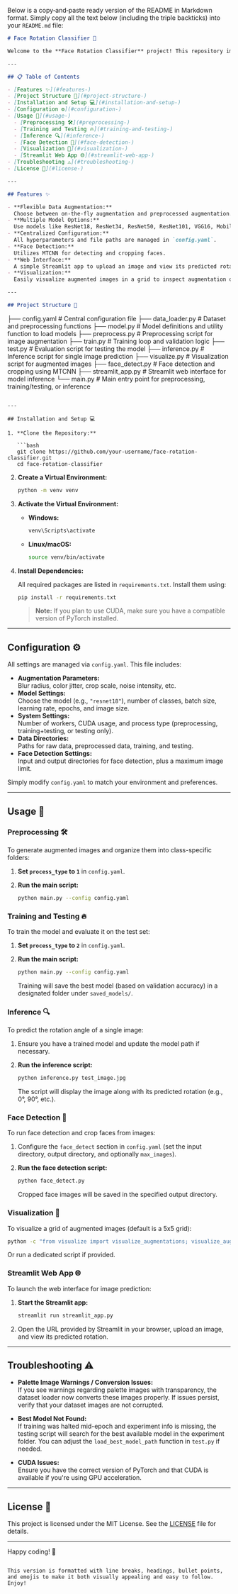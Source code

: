 Below is a copy‑and‑paste ready version of the README in Markdown format. Simply copy all the text below (including the triple backticks) into your `README.md` file:

```markdown
# Face Rotation Classifier 🚀

Welcome to the **Face Rotation Classifier** project! This repository implements a system to detect and classify the rotation angle of faces in images. It supports data augmentation (both on-the-fly and preprocessed), model training, evaluation, inference, and even face detection with cropping. All key settings are managed through a single configuration file (`config.yaml`), making it super flexible and easy to use.

---

## 📋 Table of Contents

- [Features ✨](#features-)
- [Project Structure 📂](#project-structure-)
- [Installation and Setup 💻](#installation-and-setup-)
- [Configuration ⚙️](#configuration-)
- [Usage 🚀](#usage-)
  - [Preprocessing 🛠️](#preprocessing-)
  - [Training and Testing 🔥](#training-and-testing-)
  - [Inference 🔍](#inference-)
  - [Face Detection 🤖](#face-detection-)
  - [Visualization 🎨](#visualization-)
  - [Streamlit Web App 🌐](#streamlit-web-app-)
- [Troubleshooting ⚠️](#troubleshooting-)
- [License 📄](#license-)

---

## Features ✨

- **Flexible Data Augmentation:**  
  Choose between on-the-fly augmentation and preprocessed augmentation.
- **Multiple Model Options:**  
  Use models like ResNet18, ResNet34, ResNet50, ResNet101, VGG16, MobileNetV2, Inception, ViT, AlexNet, or a custom basic model.
- **Centralized Configuration:**  
  All hyperparameters and file paths are managed in `config.yaml`.
- **Face Detection:**  
  Utilizes MTCNN for detecting and cropping faces.
- **Web Interface:**  
  A simple Streamlit app to upload an image and view its predicted rotation.
- **Visualization:**  
  Easily visualize augmented images in a grid to inspect augmentation quality.

---

## Project Structure 📂

```
├── config.yaml                # Central configuration file
├── data_loader.py             # Dataset and preprocessing functions
├── model.py                   # Model definitions and utility function to load models
├── preprocess.py              # Preprocessing script for image augmentation
├── train.py                   # Training loop and validation logic
├── test.py                    # Evaluation script for testing the model
├── inference.py               # Inference script for single image prediction
├── visualize.py               # Visualization script for augmented images
├── face_detect.py             # Face detection and cropping using MTCNN
├── streamlit_app.py           # Streamlit web interface for model inference
└── main.py                    # Main entry point for preprocessing, training/testing, or inference
```

---

## Installation and Setup 💻

1. **Clone the Repository:**

   ```bash
   git clone https://github.com/your-username/face-rotation-classifier.git
   cd face-rotation-classifier
   ```

2. **Create a Virtual Environment:**

   ```bash
   python -m venv venv
   ```

3. **Activate the Virtual Environment:**

   - **Windows:**
     ```bash
     venv\Scripts\activate
     ```
   - **Linux/macOS:**
     ```bash
     source venv/bin/activate
     ```

4. **Install Dependencies:**

   All required packages are listed in `requirements.txt`. Install them using:

   ```bash
   pip install -r requirements.txt
   ```

   > **Note:** If you plan to use CUDA, make sure you have a compatible version of PyTorch installed.

---

## Configuration ⚙️

All settings are managed via `config.yaml`. This file includes:

- **Augmentation Parameters:**  
  Blur radius, color jitter, crop scale, noise intensity, etc.
- **Model Settings:**  
  Choose the model (e.g., `"resnet18"`), number of classes, batch size, learning rate, epochs, and image size.
- **System Settings:**  
  Number of workers, CUDA usage, and process type (preprocessing, training+testing, or testing only).
- **Data Directories:**  
  Paths for raw data, preprocessed data, training, and testing.
- **Face Detection Settings:**  
  Input and output directories for face detection, plus a maximum image limit.

Simply modify `config.yaml` to match your environment and preferences.

---

## Usage 🚀

### Preprocessing 🛠️

To generate augmented images and organize them into class-specific folders:

1. **Set `process_type` to `1`** in `config.yaml`.
2. **Run the main script:**

   ```bash
   python main.py --config config.yaml
   ```

### Training and Testing 🔥

To train the model and evaluate it on the test set:

1. **Set `process_type` to `2`** in `config.yaml`.
2. **Run the main script:**

   ```bash
   python main.py --config config.yaml
   ```

   Training will save the best model (based on validation accuracy) in a designated folder under `saved_models/`.

### Inference 🔍

To predict the rotation angle of a single image:

1. Ensure you have a trained model and update the model path if necessary.
2. **Run the inference script:**

   ```bash
   python inference.py test_image.jpg
   ```

   The script will display the image along with its predicted rotation (e.g., 0°, 90°, etc.).

### Face Detection 🤖

To run face detection and crop faces from images:

1. Configure the `face_detect` section in `config.yaml` (set the input directory, output directory, and optionally `max_images`).
2. **Run the face detection script:**

   ```bash
   python face_detect.py
   ```

   Cropped face images will be saved in the specified output directory.

### Visualization 🎨

To visualize a grid of augmented images (default is a 5x5 grid):

```bash
python -c "from visualize import visualize_augmentations; visualize_augmentations(__import__('yaml').safe_load(open('config.yaml')))"
```

Or run a dedicated script if provided.

### Streamlit Web App 🌐

To launch the web interface for image prediction:

1. **Start the Streamlit app:**

   ```bash
   streamlit run streamlit_app.py
   ```

2. Open the URL provided by Streamlit in your browser, upload an image, and view its predicted rotation.

---

## Troubleshooting ⚠️

- **Palette Image Warnings / Conversion Issues:**  
  If you see warnings regarding palette images with transparency, the dataset loader now converts these images properly. If issues persist, verify that your dataset images are not corrupted.

- **Best Model Not Found:**  
  If training was halted mid-epoch and experiment info is missing, the testing script will search for the best available model in the experiment folder. You can adjust the `load_best_model_path` function in `test.py` if needed.

- **CUDA Issues:**  
  Ensure you have the correct version of PyTorch and that CUDA is available if you're using GPU acceleration.

---

## License 📄

This project is licensed under the MIT License. See the [LICENSE](LICENSE) file for details.

---

Happy coding! 🎉
```

This version is formatted with line breaks, headings, bullet points, and emojis to make it both visually appealing and easy to follow. Enjoy!
